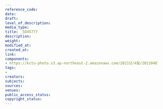 ```yaml
---
reference_code: 
date: 
draft: 
level_of_description: 
media_type: 
title: _5D45777
description: 
weight: 
modified_at: 
created_at: 
link: 
components:
- https://kctu-photo.s3.ap-northeast-2.amazonaws.com/2021년/4월/20210407_청년.청소년+노동교육+강사단+워크숍/_5D45777.jpg
tags:
- 
creators: 
subjects: 
sources: 
venues: 
public_access_status: 
copyright_status: 
---
```

